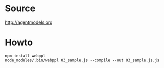# Source
http://agentmodels.org

# Howto

    npm install webppl
    node_modules/.bin/webppl 03_sample.js --compile --out 03_sample.js.js
